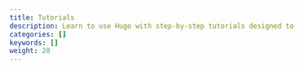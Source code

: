 ```yaml
---
title: Tutorials
description: Learn to use Hugo with step-by-step tutorials designed to guide you through practical examples and key features.
categories: []
keywords: []
weight: 20
---
```

